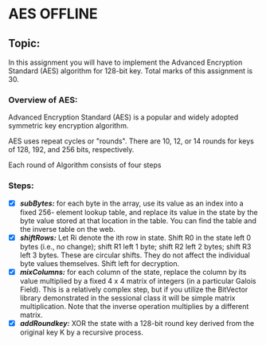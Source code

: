 # AES OFFLINE

## Topic:

In this assignment you will have to implement the Advanced Encryption Standard (AES)
algorithm for 128-bit key. Total marks of this assignment is 30.

### Overview of AES:

Advanced Encryption Standard (AES) is a popular and widely adopted symmetric key
encryption algorithm.

AES uses repeat cycles or "rounds". There are 10, 12, or 14 rounds for keys of 128, 192,
and 256 bits, respectively.

Each round of Algorithm consists of four steps

### Steps:

- [x] **_subBytes:_** for each byte in the array, use its value as an index into a fixed 256-
      element lookup table, and replace its value in the state by the byte value stored at
      that location in the table. You can find the table and the inverse table on the web.
- [x] **_shiftRows:_** Let Ri denote the ith row in state. Shift R0 in the state left 0 bytes (i.e.,
      no change); shift R1 left 1 byte; shift R2 left 2 bytes; shift R3 left 3 bytes. These
      are circular shifts. They do not affect the individual byte values themselves. Shift
      left for decryption.
- [x] **_mixColumns:_** for each column of the state, replace the column by its value
      multiplied by a fixed 4 x 4 matrix of integers (in a particular Galois Field). This is
      a relatively complex step, but if you utilize the BitVector library demonstrated in
      the sessional class it will be simple matrix multiplication. Note that the inverse
      operation multiplies by a different matrix.
- [x] **_addRoundkey:_** XOR the state with a 128-bit round key derived from the original
      key K by a recursive process.
